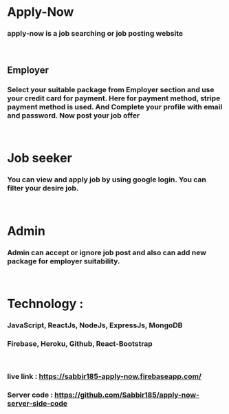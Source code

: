 # Apply-Now
### apply-now is a job searching or job posting website
<br>

## Employer 
### Select your suitable package from Employer section and use your credit card for payment. Here for payment method, stripe payment method is used. And Complete your profile with email and password. Now post your job offer
<br>

# Job seeker
### You can view and apply job by using google login. You can filter your desire job.
<br>

# Admin
### Admin can accept or ignore job post and also can add new package for employer suitability.
<br>

# Technology :
### JavaScript, ReactJs, NodeJs, ExpressJs, MongoDB
### Firebase, Heroku, Github, React-Bootstrap
<br>

### live link : https://sabbir185-apply-now.firebaseapp.com/

### Server code : https://github.com/Sabbir185/apply-now-server-side-code